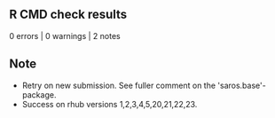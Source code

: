 ## R CMD check results

0 errors | 0 warnings | 2 notes

## Note

- Retry on new submission. See fuller comment on the 'saros.base'-package.
- Success on rhub versions 1,2,3,4,5,20,21,22,23.
